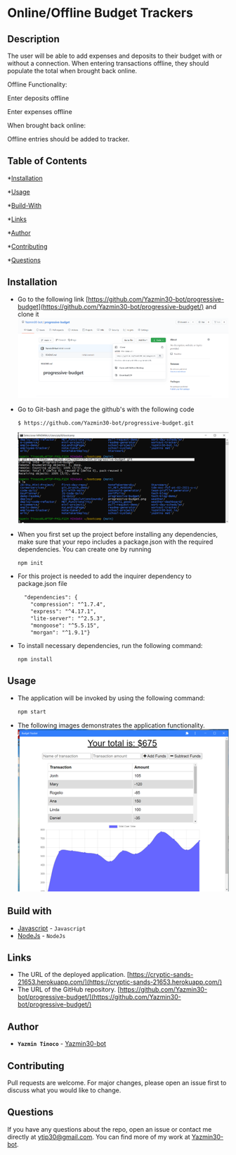 # Online/Offline Budget Trackers




## Description
  
The user will be able to add expenses and deposits to their budget with or without a connection. When entering transactions offline, they should populate the total when brought back online.

Offline Functionality:

Enter deposits offline

Enter expenses offline

When brought back online:

Offline entries should be added to tracker.

  
  
## Table of Contents
  
  *[Installation](#installation)
  
  *[Usage](#usage)
  
  *[Build-With](#build-with)

  *[Links](#links)

  *[Author](#author)
  
  *[Contributing](#contributing)
  
  *[Questions](#questions)

## Installation
  * Go to the following link [https://github.com/Yazmin30-bot/progressive-budget](https://github.com/Yazmin30-bot/progressive-budget/) and clone it ![Git-bash commands to clone .](./Assets/progressive-budget.png)
  * Go to Git-bash and page the github's with the following code
    ```
    $ https://github.com/Yazmin30-bot/progressive-budget.git
    ``` 
    ![Git-bash commands to clone .](./Assets/git-clone.png)
  * When you first set up the project before installing any dependencies, make sure that your repo includes a package.json with the required dependencies. You can create one by running 
    ```
    npm init
    ``` 
  * For this project is needed to add the inquirer dependency to package.json file  
    ```
      "dependencies": {
        "compression": "^1.7.4",
        "express": "^4.17.1",
        "lite-server": "^2.5.3",
        "mongoose": "^5.5.15",
        "morgan": "^1.9.1"}
    ``` 
    

  * To install necessary dependencies, run the following command:
    ```
    npm install
    ```
## Usage
  * The application will be invoked by using the following command:

    ```bash
    npm start
    ```
  * The following images demonstrates the application functionality.  
    ![Git-bash commands to functionalitty .](./Assets/budgetapp.png) 
   
## Build with 
  * [Javascript](https://www.javascript.com/) - `Javascript`
  * [NodeJs](https://nodejs.org/en/) - `NodeJs`

## Links
  * The URL of the deployed application.
  [https://cryptic-sands-21653.herokuapp.com/](https://cryptic-sands-21653.herokuapp.com/)
  * The URL of the GitHub repository.                                         [https://github.com/Yazmin30-bot/progressive-budget/](https://github.com/Yazmin30-bot/progressive-budget/)

## Author 
  * **`Yazmin Tinoco`**   - [Yazmin30-bot](https://github.com/Yazmin30-bot/)

## Contributing
  Pull requests are welcome. For major changes, please open an issue first to discuss what you would like to change. 


  
## Questions
  If you have any questions about the repo, open an issue or contact me directly at ytip30@gmail.com.
  You can find more of my work at [Yazmin30-bot](https://github.com/Yazmin30-bot/). 
